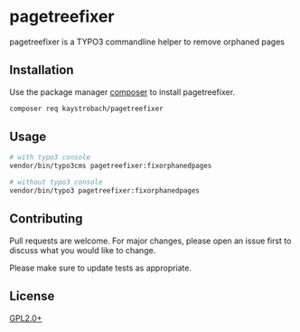 # pagetreefixer

pagetreefixer is a TYPO3 commandline helper to remove orphaned pages 

## Installation

Use the package manager [composer](https://getcomposer.org/) to install pagetreefixer.

```bash
composer req kaystrobach/pagetreefixer
```

## Usage

```bash
# with typo3 console
vendor/bin/typo3cms pagetreefixer:fixorphanedpages

# without typo3 console
vendor/bin/typo3 pagetreefixer:fixorphanedpages
```

## Contributing

Pull requests are welcome. For major changes, please open an issue first
to discuss what you would like to change.

Please make sure to update tests as appropriate.

## License

[GPL2.0+](https://choosealicense.com/licenses/gpl-2.0/)

